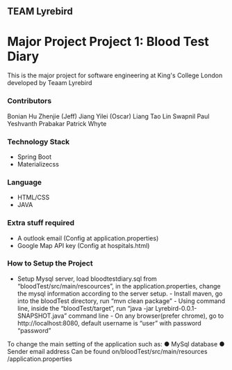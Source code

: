 ## TEAM Lyrebird 
# Major Project Project 1: Blood Test Diary
This is the major project for software engineering at King's College London developed by Teaam Lyrebird


### Contributors
Bonian Hu 
Zhenjie (Jeff) Jiang
Yilei (Oscar) Liang 
Tao Lin
Swapnil Paul
Yeshvanth Prabakar 
Patrick Whyte

### Technology Stack
- Spring Boot
- Materializecss

### Language
- HTML/CSS
- JAVA

### Extra stuff required
- A outlook email (Config at application.properties)
- Google Map API key (Config at hospitals.html)
### How to Setup the Project 
 
- Setup Mysql server, load bloodtestdiary.sql from “bloodTest/src/main/rescources”, in the application.properties, change the mysql information according to the server setup. - Install maven, go into the bloodTest directory, run “mvn clean package” - Using command line, inside the “bloodTest/target”, run “java -jar Lyrebird-0.0.1-SNAPSHOT.java” command line - On any browser(prefer chrome), go to ​http://localhost:8080​, default username is “user” with password “password” 
 
To change the main setting of the application such as: ● MySql database  ● Sender email address Can be found on ​/​bloodTest​/​src​/​main​/​resources​/application.properties
